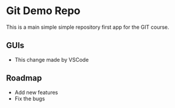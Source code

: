 # Git Demo Repo
This is a main simple simple repository first app for the GIT course.

## GUIs
 * This change made by VSCode

## Roadmap
 * Add new features
 * Fix the bugs
